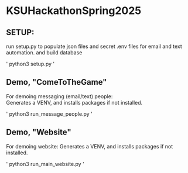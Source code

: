 # KSUHackathonSpring2025
## SETUP:
run setup.py to populate json files and secret .env files
for email and text automation. and build database

' python3 setup.py '

## Demo, "ComeToTheGame"
For demoing messaging (email/text) people:  
Generates a VENV, and installs packages if not installed.

' python3 run_message_people.py '

## Demo, "Website"
For demoing website:
Generates a VENV, and installs packages if not installed.

' python3 run_main_website.py '